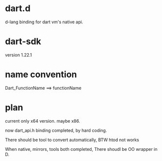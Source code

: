 # dart.d
d-lang binding for dart vm's native api. 

# dart-sdk 
version 1.22.1

# name convention
Dart_FunctionName ==> functionName

# plan
current only x64 version. maybe x86.

now dart_api.h binding completed, by hard coding.

There should be tool to convert automatically, BTW htod not works

When native, mirrors, tools both completed, There shoudl be OO wrapper in D.
